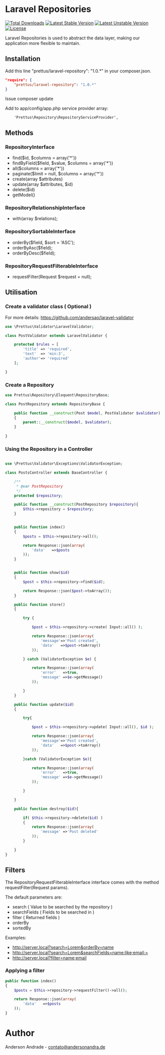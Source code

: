 # Laravel Repositories

[![Total Downloads](https://poser.pugx.org/prettus/laravel-repository/downloads.svg)](https://packagist.org/packages/prettus/laravel-repository)
[![Latest Stable Version](https://poser.pugx.org/prettus/laravel-repository/v/stable.svg)](https://packagist.org/packages/prettus/laravel-repository)
[![Latest Unstable Version](https://poser.pugx.org/prettus/laravel-repository/v/unstable.svg)](https://packagist.org/packages/prettus/laravel-repository)
[![License](https://poser.pugx.org/prettus/laravel-repository/license.svg)](https://packagist.org/packages/prettus/laravel-repository)

Laravel Repositories is used to abstract the data layer, making our application more flexible to maintain.

## Installation

Add this line "prettus/laravel-repository": "1.0.*" in your composer.json.

```json
"require": {
    "prettus/laravel-repository": "1.0.*"
}
```

Issue composer update

Add to app/config/app.php service provider array:

```
    'Prettus\Repository\RepositoryServiceProvider',
```
## Methods

### RepositoryInterface

- find($id, $columns = array('*'))
- findByField($field, $value, $columns = array('*'))
- all($columns = array('*'))
- paginate($limit = null, $columns = array('*'))
- create(array $attributes)
- update(array $attributes, $id)
- delete($id)
- getModel()
    
### RepositoryRelationshipInterface

- with(array $relations);

### RepositorySortableInterface

- orderBy($field, $sort = 'ASC');
- orderByAsc($field);
- orderByDesc($field);

### RepositoryRequestFilterableInterface

- requestFilter(Request $request = null);

## Utilisation

### Create a validator class ( Optional )

For more details: https://github.com/andersao/laravel-validator

```php
use \Prettus\Validator\LaravelValidator;

class PostValidator extends LaravelValidator {

    protected $rules = [
        'title' => 'required',
        'text'  => 'min:3',
        'author'=> 'required'
    ];

}
```

### Create a Repository

```php
use Prettus\Repository\Eloquent\RepositoryBase;

class PostRepository extends RepositoryBase {

    public function __construct(Post $model, PostValidator $validator)
    {
        parent::__construct($model, $validator);
    }
    
}
```

### Using the Repository in a Controller

```php

use \Prettus\Validator\Exceptions\ValidatorException;

class PostsController extends BaseController {

    /**
     * @var PostRepository
     */
    protected $repository;

    public function __construct(PostRepository $repository){
        $this->repository = $repository;
    }


    public function index()
    {
        $posts = $this->repository->all();

        return Response::json(array(
            'data'   =>$posts
        ));
    }


    public function show($id)
    {
        $post = $this->repository->find($id);

        return Response::json($post->toArray());
    }

    public function store()
    {

        try {

            $post = $this->repository->create( Input::all() );

            return Response::json(array(
                'message'=>'Post created',
                'data'   =>$post->toArray()
            ));

        } catch (ValidatorException $e) {

            return Response::json(array(
                'error'   =>true,
                'message' =>$e->getMessage()
            ));

        }
    }

    public function update($id)
    {

        try{

            $post = $this->repository->update( Input::all(), $id );

            return Response::json(array(
                'message'=>'Post created',
                'data'   =>$post->toArray()
            ));

        }catch (ValidatorException $e){

            return Response::json(array(
                'error'   =>true,
                'message' =>$e->getMessage()
            ));

        }

    }

    public function destroy($id){

        if( $this->repository->delete($id) )
        {
            return Response::json(array(
                'message' =>'Post deleted'
            ));
        }

    }
}
```

## Filters

The RepositoryRequestFilterableInterface interface comes with the method requestFilter(Request params). 

The default parameters are:

- search ( Value to be searched by the repository )
- searchFields ( Fields to be searched in )
- filter ( Returned fields )
- orderBy
- sortedBy 

Examples:

- http://server.local?search=Lorem&orderBy=name
- http://server.local?search=Lorem&searchFields=name:like;email:=
- http://server.local?filter=name;email

### Applying a filter

```php
public function index()
{
    $posts = $this->repository->requestFilter()->all();

    return Response::json(array(
        'data'   =>$posts
    ));
}
```

# Author

Anderson Andrade - <contato@andersonandra.de>
